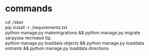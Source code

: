 # commands
cd ./sber \
pip install -r ./requirements.txt \
python manage.py makemigrations && python manage.py migrate \
загрузка тестовой бд \
python manage.py loaddata objects &&
python manage.py loaddata entrants &&
python manage.py loaddata directions